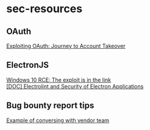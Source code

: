 # sec-resources

## OAuth
[Exploiting OAuth: Journey to Account Takeover](https://blog.dixitaditya.com/2021/11/19/account-takeover-chain.html)

## ElectronJS
[Windows 10 RCE: The exploit is in the link](https://positive.security/blog/ms-officecmd-rce)\
[\[DOC\] Electrolint and Security of Electron Applications](https://www.sciencedirect.com/science/article/pii/S2667295221000040)



## Bug bounty report tips
[Example of conversing with vendor team](https://feed.bugs.xdavidhu.me/bugs/0012)

